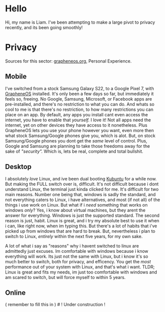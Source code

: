 # Hello

  Hi, my name is Liam. I've been attempting to make a large pivot to privacy recently, and its been going smoothly!
  
# Privacy 

  Sources for this sector: [grapheneos.org](https://grapheneos.org/), Personal Experience. 
  
## Mobile 

  I've switched from a stock Samsung Galaxy S22, to a Google Pixel 7, with [GrapheneOS](https://grapheneos.org/) installed. It's only been a few days so far, but immediately it feels so, freeing. No Google, Samsung, Microsoft, or Facebook apps are pre-installed, and there's no restriction to what you can do. And whats so cool to me is that there's no restriction, to how many restrictions you can place on an app. By default, any apps you install cant even access the internet, you have to enable that *yourself.* I love it! Not all apps need the internet, yet on other devices they have access to it nonetheless. Plus GrapheneOS lets you use your phone however you want, even more then what stock Samsung/Google phones give you, which is alot. But, on stock Samsung/Google phones you dont get the *same* level of control. Plus, Google and Samsung are planning to take those freedoms away for the sake of *"security".* Which is, lets be real, complete and total bullshit. 
  
## Desktop 
  I absolutely *love* Linux, and ive been dual booting [Kubuntu](https://kubuntu.org/) for a while now. But making the FULL switch over is, difficult. It's not difficult because i dont understand Linux, the terminal just kinda clicked for me. It's difficult for two main reasons. Number one being that, windows is sadly the standard, and not everything caters to Linux, i have alternatives, and most (if not all) of the things i use work on Linux. But what if i *need* something that works on windows *only*? Yes, i know about virtual machines, but they arent the answer for everything. Windows is just the supported standard. The second reason is just, habit. Linux is great, and i try my absolute best to use it when i can, like right now, when im typing this. But there's a lot of habits that i've picked up from windows that are hard to break. But, nevertheless i plan to switch to Linux, *entirely* within the next five years, for my own sake.   
  
  A lot of what i say as "reasons" why i havent switched to linux are admittedly just excuses. Im comfortable with windows because i know everything will work. Its just not the same with Linux, but i know it's so much better to switch, both for privacy, and efficency. You get the *most* performance out of your system with Linux, and that's what i want. TLDR; Linux is great and fits my needs, im just too comfortable with windows and am scared to switch, but will force myself to within 5 years.
  
## Online 

  ( remember to fill this in ) # ! Under construction !
